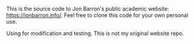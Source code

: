 This is the source code to Jon Barron's public academic website: https://jonbarron.info/. Feel free to clone this code for your own personal use.

Using for modification and testing. This is not my original website repo.
